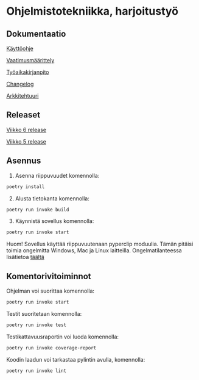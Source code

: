 # Ohjelmistotekniikka, harjoitustyö

## Dokumentaatio

[Käyttöohje](https://github.com/jhakkari/ot-harjoitustyo/blob/master/dokumentaatio/kayttoohje.md)

[Vaatimusmäärittely](https://github.com/jhakkari/ot-harjoitustyo/blob/master/dokumentaatio/vaatimusmaarittely.md)

[Työaikakirjanpito](https://github.com/jhakkari/ot-harjoitustyo/blob/master/dokumentaatio/tuntikirjanpito.md)

[Changelog](https://github.com/jhakkari/ot-harjoitustyo/blob/master/dokumentaatio/changelog.md)

[Arkkitehtuuri](https://github.com/jhakkari/ot-harjoitustyo/blob/master/dokumentaatio/arkkitehtuuri.md)

## Releaset

[Viikko 6 release](https://github.com/jhakkari/ot-harjoitustyo/releases/tag/viikko6)

[Viikko 5 release](https://github.com/jhakkari/ot-harjoitustyo/releases/tag/viikko5)

## Asennus

1. Asenna riippuvuudet komennolla:

```bash
poetry install
```

2. Alusta tietokanta komennolla:

```bash
poetry run invoke build
```

3. Käynnistä sovellus komennolla:

```bash
poetry run invoke start
```
Huom!
Sovellus käyttää riippuvuutenaan pyperclip moduulia. Tämän pitäisi toimia ongelmitta Windows, Mac ja Linux laitteilla.
Ongelmatilanteessa lisätietoa [täältä](https://pypi.org/project/pyperclip/)

## Komentorivitoiminnot

Ohjelman voi suorittaa komennolla:

```bash
poetry run invoke start
```

Testit suoritetaan komennolla:

```bash
poetry run invoke test
```

Testikattavuusraportin voi luoda komennolla:

```bash
poetry run invoke coverage-report
```

Koodin laadun voi tarkastaa pylintin avulla, komennolla:

```bash
poetry run invoke lint
```
